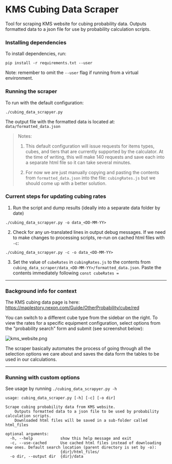 # KMS Cubing Data Scraper
Tool for scraping KMS website for cubing probability data.
Outputs formatted data to a json file for use by probability calculation scripts.

### Installing dependencies
To install dependencies, run:
```
pip install -r requirements.txt --user
```
Note: remember to omit the `--user` flag if running from a virtual environment.

### Running the scraper
To run with the default configuration:
```
./cubing_data_scrapyer.py
```
The output file with the formatted data is located at: `data/formatted_data.json`

> Notes:
>
> 1. This default configuration will issue requests for items types, cubes, and tiers that are currently supported by the calculator.
At the time of writing, this will make 140 requests and save each into a separate html file so it can take several minutes.
>
> 2. For now we are just manually copying and pasting the contents from `formatted_data.json` into the file: `cubingRates.js` but we should come up with a better solution.

### Current steps for updating cubing rates
1. Run the script and dump results (ideally into a separate data folder by date)
```
./cubing_data_scrapyer.py -o data_<DD-MM-YY>
```
2. Check for any un-translated lines in output debug messages. If we need to make changes to processing scripts, re-run on cached html files with `-c`:
```
./cubing_data_scrapyer.py -c -o data_<DD-MM-YY>
```
3. Set the value of `cubeRates` in `cubingRates.js` to the contents from `cubing_data_scraper/data_<DD-MM-YY>/formatted_data.json`. Paste the contents immediately following `const cubeRates =`

---

### Background info for context
The KMS cubing data page is here: https://maplestory.nexon.com/Guide/OtherProbability/cube/red

You can switch to a different cube type from the sidebar on the right.
To view the rates for a specific equipment configuration, select options from the "probability search" form and submit (see screenshot below):

![kms_website.png](docs/kms_website.png)

The scraper basically automates the process of going through all the selection options we care about and saves the data form the tables to be used in our calculations.

---
### Running with custom options

See usage by running `./cubing_data_scrapyer.py -h`
```
usage: cubing_data_scraper.py [-h] [-c] [-o dir]

Scrape cubing probability data from KMS website.
    Outputs formatted data to a json file to be used by probability calculation scripts.
    Downloaded html files will be saved in a sub-folder called html_files

optional arguments:
  -h, --help            show this help message and exit
  -c, --use-cached      Use cached html files instead of downloading new ones. Default search location (parent directory is set by -o):
                        {dir}/html_files/
  -o dir, --output dir  {dir}/data
```

